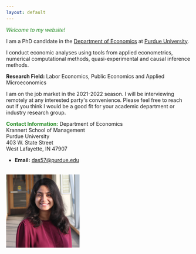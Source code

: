 ```yaml
---
layout: default
---
```


<span style="color:ForestGreen"> *Welcome to my website!*</span>

<!--  My name is Debasmita Das. -->
I am a PhD candidate in the [Department of Economics](https://krannert.purdue.edu/academics/economics/) at [Purdue University](https://www.purdue.edu/).

I conduct economic analyses using tools from applied econometrics, numerical computational methods, quasi-experimental and causal inference methods. 

**Research Field:** Labor Economics, Public Economics and Applied Microeconomics
<!-- My main areas of research are in Labor Economics, Public Economics and Applied Microeconomics. -->

I am on the job market in the 2021-2022 season. I will be interviewing remotely at any interested party's convenience. Please feel free to reach out if you think I would be a good fit for your academic department or industry research group.

<span style="color:ForestGreen"> **Contact Information:**</span>
Department of Economics <br>
Krannert School of Management <br>
Purdue University <br>
403 W. State Street <br>
West Lafayette, IN 47907 <br>
* **Email:** das57@purdue.edu
<!-- * **Office Location:** KRAN 332 -->

<br> 

<img src="headshot.jpg" style="width:200px;height:200px;">
<!-- <img class="profile-picture" src="me.png"> -->
<br>







<br><br><br>
